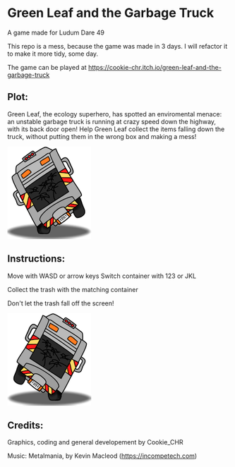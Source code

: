 # Green Leaf and the Garbage Truck
A game made for Ludum Dare 49

This repo is a mess, because the game was made in 3 days. I will refactor it to make it more tidy, some day.

The game can be played at <https://cookie-chr.itch.io/green-leaf-and-the-garbage-truck>

## Plot:

Green Leaf, the ecology superhero, has spotted an enviromental menace: an unstable garbage truck is running at crazy speed down the highway, with its back door open! Help Green Leaf collect the items falling down the truck, without putting them in the wrong box and making a mess!

![](https://raw.githubusercontent.com/Cookie-CHR/GreenLeaf_LD49/main/LD49/Sprites/Truck_Left.png)

## Instructions:

Move with WASD or arrow keys
Switch container with 123 or JKL

Collect the trash with the matching container

Don't let the trash fall off the screen!

![](https://raw.githubusercontent.com/Cookie-CHR/GreenLeaf_LD49/main/LD49/Sprites/Truck_Right.png)

## Credits:

Graphics, coding and general developement by Cookie_CHR

Music: Metalmania, by Kevin Macleod (<https://incompetech.com>)
